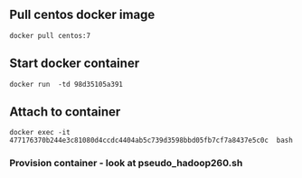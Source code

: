 ## Pull centos docker image
```docker pull centos:7```

## Start docker container
```docker run  -td 98d35105a391```

## Attach to container
```docker exec -it 477176370b244e3c81080d4ccdc4404ab5c739d3598bbd05fb7cf7a8437e5c0c  bash```

### Provision container - look at pseudo_hadoop260.sh
